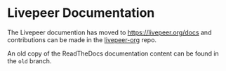 # Livepeer Documentation

The Livepeer documention has moved to https://livepeer.org/docs and contributions can be made in the
[livepeer-org](https://github.com/livepeer/livepeer-org/) repo.

An old copy of the ReadTheDocs documentation content can be found in the `old` branch.

